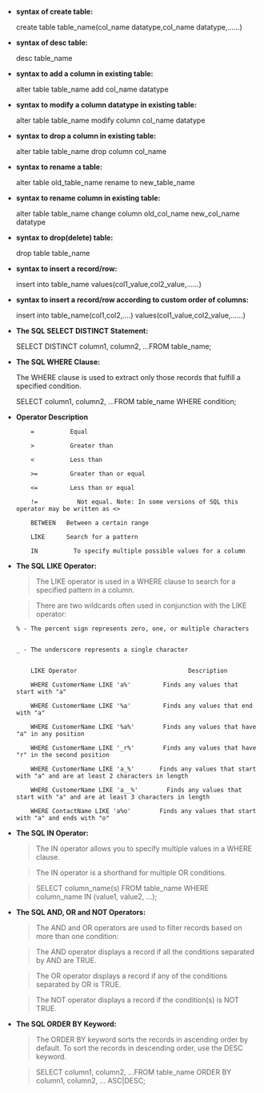 - **syntax of create table:**

    create table table_name(col_name datatype,col_name datatype,......)

- **syntax of desc table:**

   desc table_name

- **syntax to add a column in existing table:**

   alter table table_name add col_name datatype

- **syntax to modify a column datatype in existing table:**

   alter table table_name modify column col_name datatype

- **syntax to drop a column in existing table:**

   alter table table_name drop column col_name 

- **syntax to rename a table:**

   alter table old_table_name rename to new_table_name

- **syntax to rename column in existing table:**

   alter table table_name change column old_col_name new_col_name datatype

- **syntax to drop(delete) table:**

   drop table table_name


- **syntax to insert a record/row:**

   insert into table_name values(col1_value,col2_value,......)

- **syntax to insert a record/row according to custom order of columns:**

   insert into table_name(col1,col2,....) values(col1_value,col2_value,......)


- **The SQL SELECT DISTINCT Statement:**

   SELECT DISTINCT column1, column2, ...FROM table_name;


- **The SQL WHERE Clause:**

   The WHERE clause is used to extract only those records that fulfill a specified condition.

   SELECT column1, column2, ...FROM table_name WHERE condition;

- **Operator	Description**	

          =		     Equal	

          >		     Greater than	

          <		     Less than	

          >=	     Greater than or equal	

          <=	     Less than or equal	
 
          !=		   Not equal. Note: In some versions of SQL this operator may be written as <>	

          BETWEEN	Between a certain range	

          LIKE		Search for a pattern	
   
          IN		  To specify multiple possible values for a column


- **The SQL LIKE Operator:**

   > The LIKE operator is used in a WHERE clause to search for a specified pattern in a column.

   > There are two wildcards often used in conjunction with the LIKE operator:

      % - The percent sign represents zero, one, or multiple characters
    

      _ - The underscore represents a single character


          LIKE Operator				                  Description

          WHERE CustomerName LIKE 'a%'	       Finds any values that start with "a"

          WHERE CustomerName LIKE '%a'	       Finds any values that end with "a"
 
          WHERE CustomerName LIKE '%a%'	       Finds any values that have "a" in any position

          WHERE CustomerName LIKE '_r%'	       Finds any values that have "r" in the second position

          WHERE CustomerName LIKE 'a_%'       Finds any values that start with "a" and are at least 2 characters in length

          WHERE CustomerName LIKE 'a__%'	    Finds any values that start with "a" and are at least 3 characters in length

          WHERE ContactName LIKE 'a%o'	      Finds any values that start with "a" and ends with "o"

- **The SQL IN Operator:**

   > The IN operator allows you to specify multiple values in a WHERE clause.

   > The IN operator is a shorthand for multiple OR conditions.

   > SELECT column_name(s) FROM table_name WHERE column_name IN (value1, value2, ...);

- **The SQL AND, OR and NOT Operators:**

   > The AND and OR operators are used to filter records based on more than one condition:

   > The AND operator displays a record if all the conditions separated by AND are TRUE.

   > The OR operator displays a record if any of the conditions separated by OR is TRUE.

   > The NOT operator displays a record if the condition(s) is NOT TRUE.

- **The SQL ORDER BY Keyword:**

   > The ORDER BY keyword sorts the records in ascending order by default. To sort the records in descending order, use the DESC keyword.

   > SELECT column1, column2, ...FROM table_name ORDER BY column1, column2, ... ASC|DESC;








